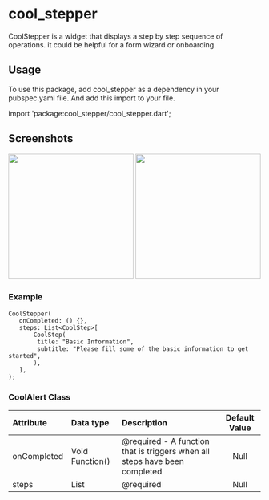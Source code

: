 # cool_stepper

CoolStepper is a widget that displays a step by step sequence of operations. it could be helpful for a form wizard or onboarding.

## Usage

To use this package, add cool_stepper as a dependency in your pubspec.yaml file.
And add this import to your file.

import 'package:cool_stepper/cool_stepper.dart';

## Screenshots
<img src="https://raw.githubusercontent.com/emrade/flutter-cool-stepper/master/screenshots/1.png" width="250"/> <img src="https://raw.githubusercontent.com/emrade/flutter-cool-stepper/master/screenshots/2.png" width="250"/>  

### Example

```
CoolStepper(
   onCompleted: () {},
   steps: List<CoolStep>[
       CoolStep(
        title: "Basic Information",
        subtitle: "Please fill some of the basic information to get started",
       ),
   ],
);
```


### CoolAlert Class

| Attribute        | Data type           | Description                                                                                                                                                   |            Default Value            |
|:----------------------|:-------------------|:--------------------------------------------------------------------------------------------------------------------------------------------------------------|:-----------------------------------:|
 onCompleted| Void Function()| @required - A function that is triggers when all steps have been completed | Null
steps| List<CoolStep>| @required |   Null              |







